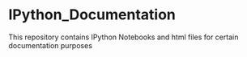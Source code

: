 # IPython_Documentation
This repository contains IPython Notebooks and html files for certain documentation purposes
